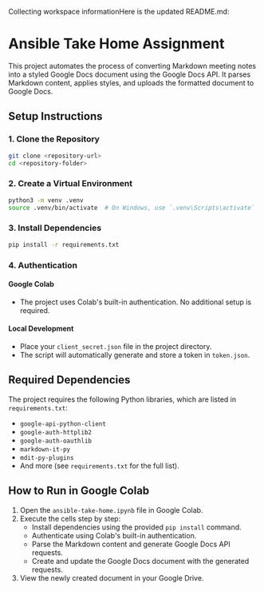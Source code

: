 Collecting workspace informationHere is the updated README.md:

# Ansible Take Home Assignment

This project automates the process of converting Markdown meeting notes into a styled Google Docs document using the Google Docs API. It parses Markdown content, applies styles, and uploads the formatted document to Google Docs.

## Setup Instructions

### 1. Clone the Repository

```bash
git clone <repository-url>
cd <repository-folder>
```

### 2. Create a Virtual Environment

```bash
python3 -m venv .venv
source .venv/bin/activate  # On Windows, use `.venv\Scripts\activate`
```

### 3. Install Dependencies

```bash
pip install -r requirements.txt
```

### 4. Authentication

#### Google Colab
- The project uses Colab's built-in authentication. No additional setup is required.

#### Local Development
- Place your `client_secret.json` file in the project directory.
- The script will automatically generate and store a token in `token.json`.

## Required Dependencies

The project requires the following Python libraries, which are listed in `requirements.txt`:
- `google-api-python-client`
- `google-auth-httplib2`
- `google-auth-oauthlib`
- `markdown-it-py`
- `mdit-py-plugins`
- And more (see `requirements.txt` for the full list).

## How to Run in Google Colab

1. Open the `ansible-take-home.ipynb` file in Google Colab.
2. Execute the cells step by step:
   - Install dependencies using the provided `pip install` command.
   - Authenticate using Colab's built-in authentication.
   - Parse the Markdown content and generate Google Docs API requests.
   - Create and update the Google Docs document with the generated requests.
3. View the newly created document in your Google Drive.
```